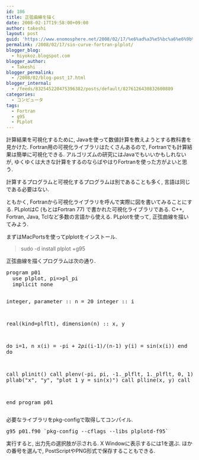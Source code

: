 ```yaml
---
id: 186
title: 正弦曲線を描く
date: 2008-02-17T19:58:00+09:00
author: takeshi
layout: post
guid: 'https://www.enomosphere.net/2008/02/17/%e6%ad%a3%e5%bc%a6%e6%9b%b2%e7%b7%9a%e3%82%92%e6%8f%8f%e3%81%8f/'
permalink: /2008/02/17/sin-curve-fortran-plplot/
blogger_blog:
  - hiyokoz.blogspot.com
blogger_author:
  - Takeshi
blogger_permalink:
  - /2008/02/blog-post_17.html
blogger_internal:
  - /feeds/832545220475396382/posts/default/8276126430832600889
categories:
  - コンピュータ
tags:
  - Fortran
  - g95
  - PLplot
---
```

計算結果を可視化するために, Javaを使って数値計算を教えようとする教科書を見かけた.<!--more--> Fortran用の可視化ライブラリはたくさんあるので, Fortranでも計算結果は簡単に可視化できる. アルゴリズムの研究にはJavaでもいいかもしれないが, ゆくゆくは大きな計算をするのならばやはりFortranを使った方がよいと思う.

計算するプログラムと可視化するプログラムは別であることも多く, 言語は同じである必要はない.

ともかく, Fortranから可視化ライブラリを呼んで実際に図を書いてみることにする. PLplotはC (もとはFortran 77) で書かれた可視化ライブラリである. C++, Fortran, Java, Tclなど多数の言語から使える. PLplotを使って, 正弦曲線を描いてみよう.

まずはMacPortsを使ってplplotをインストール.
<blockquote>sudo -d install plplot +g95</blockquote>
正弦曲線を描くプログラムは次の通り.
<pre>program p01
  use plplot, pi=&gt;pl_pi
  implicit none

  integer, parameter :: n = 20
  integer :: i

  real(kind=plflt), dimension(n) :: x, y

  do i=1, n
    x(i) = -pi + 2*pi*(i-1)/(n-1)
    y(i) = sin(x(i))
  end do


  call plinit()
  call plenv(-pi, pi, -1._plflt, 1._plflt, 0, 1)
  call pllab("x", "y", "plot 1 y = sin(x)")
  call plline(x, y)
  call plend()

end program p01</pre>
必要なライブラリをpkg-configで取得してコンパイル.
<pre>g95 p01.f90 `pkg-config --cflags --libs plplotd-f95`</pre>
実行すると, 出力先の選択肢が示される. X Windowに表示するには1を選ぶ.
ほかの番号を選んで, PostScriptやPNG形式で保存することもできる.
